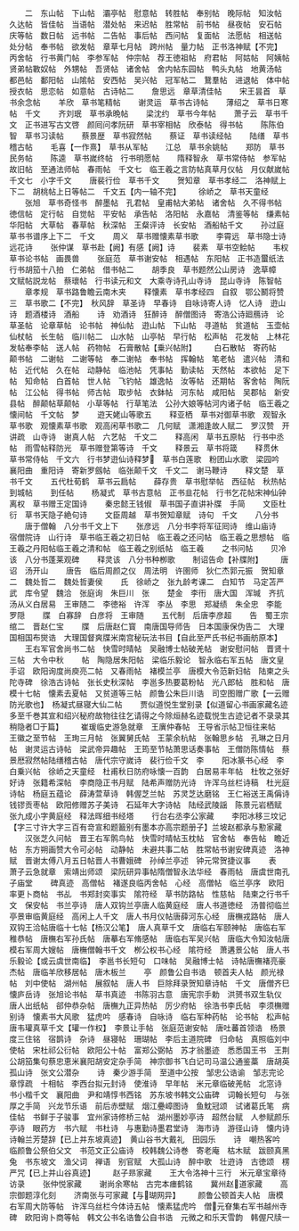 <!-- { "loadSidebar": true } -->
　　二　东山帖　下山帖　灞亭帖　慰意帖　转胜帖　奉别帖　晚际帖　知汝帖　久达帖　皆佳帖　当语帖　潜处帖　来迟帖　胜常帖　前书帖　昼夜帖　安石帖　庆等帖　数日帖　远书帖　二告帖　事后帖　西问帖　复面帖　法愿帖　相送帖　处分帖　奉书帖　欲发帖　章草七月帖　跨州帖　量力帖　正书洛神赋【不完】　丙舍帖　行书黄门帖　李参军帖　仲宗帖　荐王徳祖帖　府君帖　阿姑帖　阿姨帖　贤弟帖斁奴帖　外甥帖　吾贤帖　诸舍帖　舍内帖东园帖　鸭头丸帖　地黄汤帖　都邑帖　鄱阳帖　山隂帖　安西帖　吴兴帖　冠军帖二　鵞羣帖　进退帖　体中帖　授衣帖　思恋帖　如意帖　古诗帖二
　　詹思远　章草清佳帖
　　宋王昙首　草书余念帖
　　羊欣　草书笔精帖
　　谢灵运　草书古诗帖
　　薄绍之　草书日寒帖　千文
　　齐刘珉　草书承晩帖
　　梁沈约　草书今年帖
　　萧子云　草书千文　正书进写古文啓　颜囘问孝阮研　草书宰相帖　欣泰帖　得书帖
　　陈陈伯智　草书习读帖
　　蔡景歴　草书寂然帖
　　蔡证　草书读经帖
　　陆缮　草书稽古帖
　　毛喜【一作熹】　草书从军帖
　　江总　草书余姚帖
　　郑防　草书民务帖
　　陈逵　草书嵗终帖　行书明愿帖
　　隋释智永　草书常侍帖　参军帖　故旧帖　至通法师帖　春雨帖　千文七　临王羲之言防帖真草月仪帖　月仪献嵗帖　千文七　小字千文
　　唐裴行俭　草书千文
　　贺知章　草书孝经二　洛神赋上下二　胡桃帖上日等帖二　千文五【内一轴不完】
　　徐峤之　草书天童经
　　张旭　草书奇怪书　醉墨帖　孔君帖　皇甫帖大弟帖　诸舍帖　久不得书帖　徳信帖　定行帖　自觉帖　平安帖　承告帖　洛阳帖　永嘉帖　清鉴等帖　缣素帖　华阳帖　大草帖　春草帖　秋深帖　王粲评诗　长安帖　酒船帖千文
　　孙过庭　草书书谱序上下二　千文
　　周义　草书赠懐素草书歌
　　李霄远　草书隐士诗　远花诗
　　张仲谋　草书赴【阙】有感【阙】诗
　　裴素　草书空鲙帖
　　韦权　草书论书帖　画畏兽
　　张庭范　草书谢安帖　相遇帖　东阳帖　正书造蠒纸法　行书胡笳十八拍　仁弟帖　借书帖二
　　胡季良　草书题然公山房诗　逸草幛　文赋帖説龙帖　蔡瓌帖　行书读元和文　大乘寺诗孔山寺诗　昆山寺诗　陈智帖
　　章孝规　草书路鲁瞻云南木夹
　　释懐素　草书孝经四　自叙　鄂公鬭将赞三　草书歌二【不完】　秋风辞　草圣诗　早春诗　自咏诗寄人诗　忆人诗　逰山诗　题酒楼诗　酒船
　　诗　劝酒诗　狂醉诗　醉僧图诗　寄浩公诗廻鴈诗　论草圣帖　论章草帖　论书帖　神仙帖　逰山帖　下山帖　寻道帖　贫道帖　玉壶帖　仙杖帖　长生帖　临川帖二　山水帖　山亭帖　早行帖　松声帖　花发帖　上林花发帖奉李帖　送人帖　药物帖　石膏散帖【乗兴帖附】
　　白石散帖　寄药帖　颠书帖　二谢帖　二谢等帖　奉二谢帖　奉书帖　挥翰帖　笔老帖　遣兴帖　清和帖　近代帖　久在帖　动静帖　临池帖　凭事帖　勤读帖　天然帖　本欲帖　足下帖　知命帖　白首帖　世人帖　飞钓帖　雄逸帖　汝等帖　还期帖　客舍帖　陶阮帖　江公帖　得书帖　师古帖　取步帖　衣鉢帖　河东帖　咸阳帖　吴郡帖　新安县帖　醉颠帖草颠帖　小草等帖　行草笔法　公孙大娘等帖河内诸子帖　临王羲之懐间帖　千文帖　梦
　　逰天姥山等歌五
　　释亚栖　草书对御草书歌　观智永草书歌　观懐素草书歌　观高闲草书歌二　几何赋　潇湘逢故人赋二　罗汉赞　开讲疏　山寺诗　谢真人帖　六艺帖　千文二
　　释高闲　草书五原帖　行书中丞帖　雨雪帖释防光　草书赠登第等诗　千文
　　释景云　草书将箴
　　释贯休　草书常侍帖　千文六　行书梦逰仙诗释梦　草书白莲歌　粉团山水歌　梁园吟　襄阳曲　重阳诗　寄新罗劔帖　临张颠千文　千文二　谢马鞭诗
　　释文楚　草书千文
　　五代杜荀鹤　草书云扃帖
　　薛存贵　草书慰举帖　西征帖　秋热帖　到城帖
　　到任帖
　　杨凝式　草书古意帖　正书韭花帖　行书乞花帖宋神仙钟离权　草书赠王定国诗
　　秦忠懿王钱俶　草书国子直讲补牒　手简
　　文臣杜衍　草书天隐子絶句诗
　　文臣周越　草书贺知章赋　诗句　千文
　　八分书
　　唐于僧翰　八分书千文上下
　　张彦远　八分书李将军征囘诗　维山庙诗　宿僧院诗　山行诗　草书临王羲之初日帖　临王羲之还问帖　临王羲之思想帖　临王羲之丹阳帖临王羲之清和帖　临王羲之别纸帖　临王羲
　　之书问帖
　　贝冷该　八分书蓬莱观碑
　　释灵该　八分书种栁歌
　　制诏告命【补牒附】
　　唐诏　汤开山
　　唐告　临后周颜之仪　周法明　许圉师　狄仁杰郭元振　贺知章二　魏处哲二　魏处哲妻侯
　　氏　徐峤之　张九龄考课二　白知节　马定苫严武　库令望　魏洽　张庭询　朱巨川　张
　　楚金　李衎　唐大国　浑瑊　齐抗　汤从义白居易　王审随二　李徳裕　许浑　李丛　李思　郑凝绩　朱全忠　李能　罗隠
　　牒　白寡辞　白彦将　王审随
　　五代制　后唐李彦超
　　告　蜀王宗绾二　晋赵仁宝
　　牒　后唐赵仁寳　南唐国导师告　日本国康保伪告二　大理国相国布爕诰　大理国督爽牒米南宫秘玩法书目【自此至严氏书纪书画舫原本】
　　王右军官舍尚书二帖　快雪时晴帖　吴融博士帖破羌帖　谢安慰问帖　晋贤十三帖　大令中秋
　　帖　陶隐居朱阳帖　梁临乐毅论　智永临右军五帖　唐文皇手诏　欧阳询度尚庾亮二帖　又春雨帖　褚模兰亭　唐模大令范新妇帖　陆柬之头陀寺碑　徐浩古诗帖　张长史秋深帖　李邕多热要葛粉帖　光八郎帖　胜和帖　唐模十七帖　懐素去夏帖　又贫道等三帖　颜鲁公朱巨川诰　司空图赠广歌【一云赠防光歌也】　杨凝式昼寝大仙二帖
　　贾似道悦生堂别录【似道留心书画家藏名迹多至千巻其宣和绍兴秘府故物往往乞请得之今除烜赫名迹载悦生古迹记者不录录其稍隐者□于篇】
　　崔瑗临史游急就章　王廙仲春帖　王导省示帖卫恒往来帖　王徽之至节帖　王珣三月帖　张翼舅氏帖　王蒙余杭帖　张翰思乡帖　孔琳之日月帖　谢灵运古诗帖　梁武帝异趣帖　王筠至节帖萧思话奏事帖　王僧防陈情帖　蔡景厯寂然帖陆缮稽古帖　唐代宗守嵗诗　裴行俭千文　李
　　阳冰篆书心经　李白乗兴帖　徐峤之天童经　杜甫秋日防府咏懐一百韵　白居易丰年帖　杜牧之张好好诗　张籍希深帖　李商隐正书月赋　陆希声赠防光诗　许浑乌丝栏诗稿　杜光庭诗帖　杨庭五蕴论　薛涛萱草诗　韩偓芝兰帖　苏灵芝达磨铭　王仁裕送王禹偁诗　钱镠贡枣帖　欧阳修赠苏子美诗　石延年大字诗帖　陆经武陵謡　陈景元岩栖赋　张九成小字黄庭经　释法晖细书经塔
　　行台右丞李公家藏
　　李阳冰移三坟记【字三寸许大字三百有竒宣和题籖别有墨本亦高宗题册子】兰坡赵都承与懃家藏
　　汉张芝久问帖　晋王右军鹘鸟帖　快雪时晴帖玉枕帖　官舍帖　奉告帖　瞻近帖　东方朔画赞大令可必帖　动静帖　未避共事二帖　胜常帖书谢安碑真迹　洛神赋　晋谢太傅八月五日帖晋人书曹娥碑　孙绰兰亭述　钟元常贺捷议事
　　表　萧子云急就章　索靖出师颂　梁阮研异事帖隋僧智永法华经　春雨帖　唐虞世南孔子庙堂
　　碑真迹　高僧帖　褚遂良临丙舍帖　心经　高僧帖　临兰亭序　欧阳率更卜商帖　书乩　书郑封奕事实　隂符经　草书防路帖　性慈帖　陆柬之行书千文　保安帖　书兰亭诗　唐人双钩兰亭唐人临黄庭经　唐人书道徳经　汤普彻临兰亭景审临黄庭经　高闲上人千文　唐人书月仪帖唐薛河东心经　唐橅戎路帖　唐人双钩王洽帖唐临十七帖【杨汉公笔】　唐人真草千文　唐临右军颐神帖　唐临右军稚恭帖　唐橅右军孙氏帖　唐摹右军脩感帖　唐临右军吴兴帖　唐临大令知汝帖唐模右军周大嫂帖　唐橅僧翰书千文　栁公权书心经　隂符经　萧遘景公帖　唐人书乐毅论【或云虞世南临】　李邕书长短句　口味帖　吴融博士帖　诗帖唐橅褚亮豪杰帖　唐临羊欣移居帖　唐木板兰
　　亭　颜鲁公自书诰　顿首夫人帖　颜光禄帖　刘中使帖　湖州帖　展叙帖　唐人书　巨除拜录贺知章诗帖　千文　唐僧齐巳懐庐岳诗　张旭论书帖　草书真迹　书陈羽古意　唐宪宗手勅　洪赟书双生轨仪　唐人出纸帖　郤仲恭杂帖　唐橅九正异热帖　厉少府帖　徐浩书李氏帖　李须橅赠别诗　懐素书大风歌　猛虎吟　感春诗　自咏诗　临右军种药帖　论书帖　松声帖　唐韦瓘真草千文【瓘一作权】　李景让手帖　张庭范谢安帖　唐吐蕃首领诰　杨景度三住铭　宿鹊诗　杂诗　昼寝帖　珊瑚帖　李后主道院碑　归命帖　真照临刘中使帖　宋杜祁公衍帖　欧阳公十帖　富郑公弼帖　苏才翁墨迹　悉悉国王书　王荆公胡笳集句蔡忠恵米襄阳胡安定杂手简　神宗御书飞白记司马温公通鉴藁　唐胡英孤山诗　张文公潜杂
　　诗　秦少游手简　至道中公按　邹忠公诰谕　邹志完论章惇疏　十相帖　李西台拟元封诗　使淮诗　早年帖　米元章临破羌帖　北窓诗　书小楷千文　襄阳曲　尹和靖惇书西铭　苏东坡书韩文公庙碑　词翰长短句　与张厚之手简　兴龙节乐语　前后赤壁赋　烟江疉嶂图诗　鱼魫冠颂　试诸葛氏笔　病佳帖　书鲜于子骏事　宜州家诗修桥三帖　湖州墨妙亭诗　超然台赋　人参赋颜乐亭诗　眼药方　书六赋　书杜诗　与惠勤诗墨君堂诗　海市诗　游径山诗　懐内诗　诗翰兰芳楚辞【已上并东坡真迹】　黄山谷书大戴礼　田园乐
　　诗　嘲热客吟　临颜鲁公祭伯父文　书范文正公庙诗　校韩魏公诗巻　寄老庵　枯木赋　跋颐真黑兔　书东坡文　渔父词　禅语　别官赋　大孤山诗　醉中歌　壮逰诗　古徳颂　楞严咒【已上并山谷真迹】
　　赵子昻家藏
　　王大令洛神十三行　米元章宝章待访录
　　张仲悦家藏
　　谢尚余寒帖　古完本瘗鹤铭
　　冀州赵道家藏
　　高宗御题淳化刻
　　济南张与可家藏【与瑚网异】
　　颜鲁公顿首夫人帖　唐模右军周大防等帖　许浑乌丝栏今体诗五帖　懐素猛虎吟　僧元眘集右军书越州寺碑　欧阳询卜商等帖　韩文公书名诰鲁公自书诰　元微之和乐天雪韵　韩偓尺牍一

